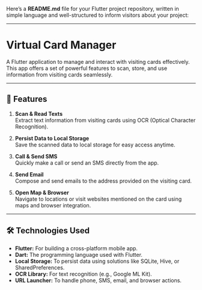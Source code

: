 Here’s a **README.md** file for your Flutter project repository, written in simple language and well-structured to inform visitors about your project:

---

# Virtual Card Manager

A Flutter application to manage and interact with visiting cards effectively. This app offers a set of powerful features to scan, store, and use information from visiting cards seamlessly. 

---

## 📱 Features

1. **Scan & Read Texts**  
   Extract text information from visiting cards using OCR (Optical Character Recognition).

2. **Persist Data to Local Storage**  
   Save the scanned data to local storage for easy access anytime.

3. **Call & Send SMS**  
   Quickly make a call or send an SMS directly from the app.

4. **Send Email**  
   Compose and send emails to the address provided on the visiting card.

5. **Open Map & Browser**  
   Navigate to locations or visit websites mentioned on the card using maps and browser integration.

---

## 🛠️ Technologies Used

- **Flutter:** For building a cross-platform mobile app.
- **Dart:** The programming language used with Flutter.
- **Local Storage:** To persist data using solutions like SQLite, Hive, or SharedPreferences.
- **OCR Library:** For text recognition (e.g., Google ML Kit).
- **URL Launcher:** To handle phone, SMS, email, and browser actions.
